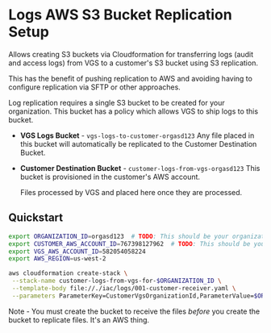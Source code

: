 # Logs AWS S3 Bucket Replication Setup

Allows creating S3 buckets via Cloudformation for transferring logs (audit and access logs) from VGS to a customer's S3 bucket using S3 replication.

This has the benefit of pushing replication to AWS and avoiding having to configure replication via SFTP or other approaches.

Log replication requires a single S3 bucket to be created for your organization. This bucket has a policy which allows VGS to ship logs to this bucket.

- **VGS Logs Bucket** - `vgs-logs-to-customer-orgasd123`
   Any file placed in this bucket will automatically be replicated to the Customer Destination Bucket.
- **Customer Destination Bucket** - `customer-logs-from-vgs-orgasd123`
   This bucket is provisioned in the customer's AWS account.

   Files processed by VGS and placed here once they are processed.

## Quickstart

```bash
export ORGANIZATION_ID=orgasd123  # TODO: This should be your organization ID
export CUSTOMER_AWS_ACCOUNT_ID=767398127962  # TODO: This should be your AWS account ID
export VGS_AWS_ACCOUNT_ID=582054058224
export AWS_REGION=us-west-2

aws cloudformation create-stack \
 --stack-name customer-logs-from-vgs-for-$ORGANIZATION_ID \
 --template-body file://./iac/logs/001-customer-receiver.yaml \
 --parameters ParameterKey=CustomerVgsOrganizationId,ParameterValue=$ORGANIZATION_ID ParameterKey=VgsAwsAccountId,ParameterValue=$VGS_AWS_ACCOUNT_ID --capabilities CAPABILITY_NAMED_IAM
```

Note - You must create the bucket to receive the files _before_ you create the bucket to replicate files. It's an AWS thing.
